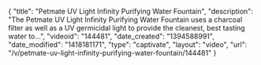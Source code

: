 {
    "title": "Petmate UV Light Infinity Purifying Water Fountain",
    "description": "The Petmate UV Light Infinity Purifying Water Fountain uses a charcoal filter as well as a UV germicidal light to provide the cleanest, best tasting water to...",
    "videoid": "144481",
    "date_created": "1394588991",
    "date_modified": "1418181171",
    "type": "captivate",
    "layout": "video",
    "url": "\/v\/petmate-uv-light-infinity-purifying-water-fountain\/144481"
}